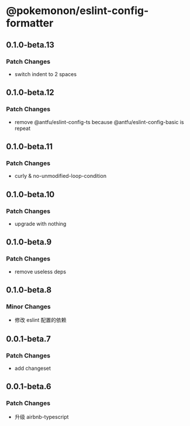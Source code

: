 # @pokemonon/eslint-config-formatter

## 0.1.0-beta.13

### Patch Changes

- switch indent to 2 spaces

## 0.1.0-beta.12

### Patch Changes

- remove @antfu/eslint-config-ts because @antfu/eslint-config-basic is repeat

## 0.1.0-beta.11

### Patch Changes

- curly & no-unmodified-loop-condition

## 0.1.0-beta.10

### Patch Changes

- upgrade with nothing

## 0.1.0-beta.9

### Patch Changes

- remove useless deps

## 0.1.0-beta.8

### Minor Changes

- 修改 eslint 配置的依赖

## 0.0.1-beta.7

### Patch Changes

- add changeset

## 0.0.1-beta.6

### Patch Changes

- 升级 airbnb-typescript
